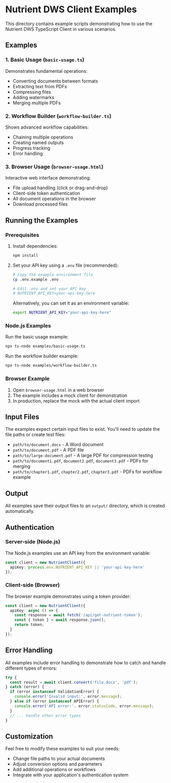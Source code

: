 # Nutrient DWS Client Examples

This directory contains example scripts demonstrating how to use the Nutrient DWS TypeScript Client in various scenarios.

## Examples

### 1. Basic Usage (`basic-usage.ts`)
Demonstrates fundamental operations:
- Converting documents between formats
- Extracting text from PDFs
- Compressing files
- Adding watermarks
- Merging multiple PDFs

### 2. Workflow Builder (`workflow-builder.ts`)
Shows advanced workflow capabilities:
- Chaining multiple operations
- Creating named outputs
- Progress tracking
- Error handling

### 3. Browser Usage (`browser-usage.html`)
Interactive web interface demonstrating:
- File upload handling (click or drag-and-drop)
- Client-side token authentication
- All document operations in the browser
- Download processed files

## Running the Examples

### Prerequisites

1. Install dependencies:
   ```bash
   npm install
   ```

2. Set your API key using a `.env` file (recommended):
   ```bash
   # Copy the example environment file
   cp .env.example .env

   # Edit .env and set your API key
   # NUTRIENT_API_KEY=your-api-key-here
   ```

   Alternatively, you can set it as an environment variable:
   ```bash
   export NUTRIENT_API_KEY="your-api-key-here"
   ```

### Node.js Examples

Run the basic usage example:
```bash
npx ts-node examples/basic-usage.ts
```

Run the workflow builder example:
```bash
npx ts-node examples/workflow-builder.ts
```

### Browser Example

1. Open `browser-usage.html` in a web browser
2. The example includes a mock client for demonstration
3. In production, replace the mock with the actual client import

## Input Files

The examples expect certain input files to exist. You'll need to update the file paths or create test files:

- `path/to/document.docx` - A Word document
- `path/to/document.pdf` - A PDF file
- `path/to/large-document.pdf` - A large PDF for compression testing
- `path/to/document1.pdf`, `document2.pdf`, `document3.pdf` - PDFs for merging
- `path/to/chapter1.pdf`, `chapter2.pdf`, `chapter3.pdf` - PDFs for workflow example

## Output

All examples save their output files to an `output/` directory, which is created automatically.

## Authentication

### Server-side (Node.js)
The Node.js examples use an API key from the environment variable:
```typescript
const client = new NutrientClient({
  apiKey: process.env.NUTRIENT_API_KEY || 'your-api-key-here'
});
```

### Client-side (Browser)
The browser example demonstrates using a token provider:
```typescript
const client = new NutrientClient({
  apiKey: async () => {
    const response = await fetch('/api/get-nutrient-token');
    const { token } = await response.json();
    return token;
  }
});
```

## Error Handling

All examples include error handling to demonstrate how to catch and handle different types of errors:

```typescript
try {
  const result = await client.convert('file.docx', 'pdf');
} catch (error) {
  if (error instanceof ValidationError) {
    console.error('Invalid input:', error.message);
  } else if (error instanceof APIError) {
    console.error('API error:', error.statusCode, error.message);
  }
  // ... handle other error types
}
```

## Customization

Feel free to modify these examples to suit your needs:
- Change file paths to your actual documents
- Adjust conversion options and parameters
- Add additional operations or workflows
- Integrate with your application's authentication system
